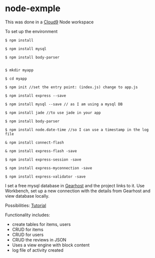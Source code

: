 # node-exmple

This was done in a [Cloud9](https://c9.io/login) Node workspace

To set up the environment
    
    $ npm install
    
    $ npm install mysql
    
    $ npm install body-parser
    

	$ mkdir myapp
	
	$ cd myapp
	
	$ npm init //set the entry point: (index.js) change to app.js

	$ npm install express --save
	
	$ npm install mysql --save // as I am using a mysql DB

	$ npm install jade //to use jade in your app

	$ npm install body-parser

	$ npm install node.date-time //so I can use a timestamp in the log file
	
	& npm install connect-flash
	
	& npm install express-flash -save
	
	$ npm install express-session -save
	
	$ npm install express-myconnection -save
	
	$ npm install express-validator -save


I set a free mysql database in [Gearhost](http://gearhost.com) and the project links to it.
Use Workbench, set up a new connection with the details from Gearhost and view database locally.

Possibilities: [Tutorial](http://blog.chapagain.com.np/node-js-express-mysql-simple-add-edit-delete-view-crud/)

Functionality includes:
- create tables for items, users
- CRUD for items
- CRUD for users
- CRUD the reviews in JSON
- Uses a view engine with block content
- log file of activity created

